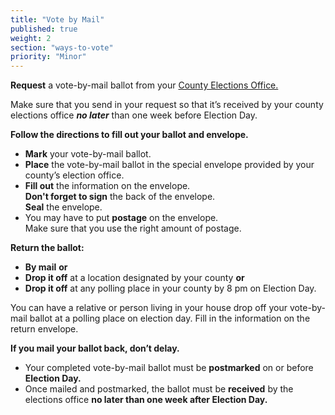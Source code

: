 ```yaml
---
title: "Vote by Mail"
published: true
weight: 2
section: "ways-to-vote"
priority: "Minor"
---
```


**Request** a vote-by-mail ballot from your [County Elections Office.](#section-election-office-contact)

Make sure that you send in your request so that it’s received by your county elections office _**no later**_ than one week before Election Day.   

**Follow the directions to fill out your ballot and envelope.**  
- **Mark** your vote-by-mail ballot.  
- **Place** the vote-by-mail ballot in the special envelope provided by your county’s election office.  
- **Fill out** the information on the envelope.  
  **Don't forget to sign** the back of the envelope.  
  **Seal** the envelope.  
- You may have to put **postage** on the envelope.  
  Make sure that you use the right amount of postage.  

**Return the ballot:**
- **By mail** **or**  
- **Drop it off** at a location designated by your county **or**  
- **Drop it off** at any polling place in your county by 8 pm on Election Day.  

You can have a relative or person living in your house drop off your vote-by-mail ballot at a polling place on election day. Fill in the information on the return envelope.  


**If you mail your ballot back, don’t delay.**  
- Your completed vote-by-mail ballot must be **postmarked** on or before **Election Day.**
- Once mailed and postmarked, the ballot must be **received** by the elections office **no later than one week after Election Day.**
